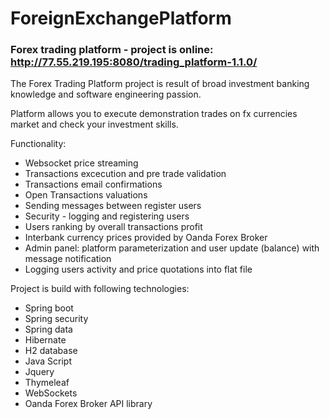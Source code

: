 # ForeignExchangePlatform
### Forex trading platform - project is online: http://77.55.219.195:8080/trading_platform-1.1.0/

The Forex Trading Platform project is result of broad investment banking knowledge and software engineering passion.

Platform allows you to execute demonstration trades on fx currencies market and check your investment skills.

Functionality:
* Websocket price streaming
* Transactions excecution and pre trade validation
* Transactions email confirmations
* Open Transactions valuations
* Sending messages between register users
* Security - logging and registering users 
* Users ranking by overall transactions profit
* Interbank currency prices provided by Oanda Forex Broker
* Admin panel: platform parameterization and user update (balance) with message notification
* Logging users activity and price quotations into flat file

Project is build with following technologies:
* Spring boot
* Spring security
* Spring data
* Hibernate
* H2 database
* Java Script
* Jquery
* Thymeleaf
* WebSockets
* Oanda Forex Broker API library
